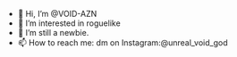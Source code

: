 - 👋 Hi, I’m @VOID-AZN
- 👀 I’m interested in roguelike
- 🌱 I’m still a newbie.
- 📫 How to reach me: dm on Instagram:@unreal_void_god

